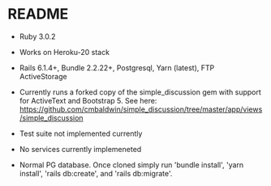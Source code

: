 # README

* Ruby 3.0.2

* Works on Heroku-20 stack

* Rails 6.1.4+, Bundle 2.2.22+, Postgresql, Yarn (latest), FTP ActiveStorage

* Currently runs a forked copy of the simple_discussion gem with support for ActiveText and Bootstrap 5. See here: https://github.com/cmbaldwin/simple_discussion/tree/master/app/views/simple_discussion

* Test suite not implemented currently

* No services currently implemeneted

* Normal PG database. Once cloned simply run 'bundle install', 'yarn install', 'rails db:create', and 'rails db:migrate'.
